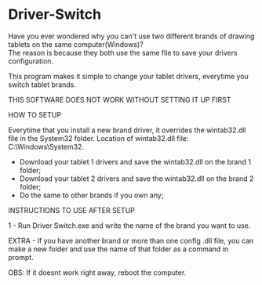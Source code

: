 # Driver-Switch

Have you ever wondered why you can't use two different brands of drawing tablets on the same computer(Windows)?<br>
The reason is because they both use the same file to save your drivers configuration.

This program makes it simple to change your tablet drivers, everytime you switch tablet brands.

THIS SOFTWARE DOES NOT WORK WITHOUT SETTING IT UP FIRST				       										      

HOW TO SETUP
												  
Everytime that you install a new brand driver, it overrides the wintab32.dll file in the System32 folder.
Location of wintab32.dll file: C:\Windows\System32.
										                        
- Download your tablet 1 drivers and save the wintab32.dll on the brand 1 folder;
- Download your tablet 2 drivers and save the wintab32.dll on the brand 2 folder;
- Do the same to other brands if you own any;
															
INSTRUCTIONS TO USE AFTER SETUP
															
1 - Run Driver Switch.exe and write the name of the brand you want to use.
															
EXTRA - If you have another brand or more than one config .dll file, you can make a new folder and use the
name of that folder as a command in prompt.
												                        
OBS: If it doesnt work right away, reboot the computer.
		

